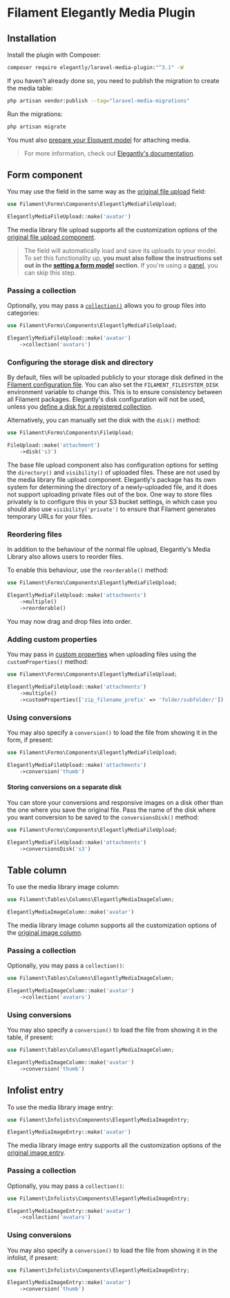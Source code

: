 # Filament Elegantly Media Plugin

## Installation

Install the plugin with Composer:

```bash
composer require elegantly/laravel-media-plugin:"^3.1" -W
```

If you haven't already done so, you need to publish the migration to create the media table:

```bash
php artisan vendor:publish --tag="laravel-media-migrations"
```

Run the migrations:

```bash
php artisan migrate
```

You must also [prepare your Eloquent model](https://github.com/elegantengineeringtech/laravel-media) for attaching media.

> For more information, check out [Elegantly's documentation](https://github.com/elegantengineeringtech/laravel-media).

## Form component

You may use the field in the same way as the [original file upload](https://filamentphp.com/docs/forms/fields/file-upload) field:

```php
use Filament\Forms\Components\ElegantlyMediaFileUpload;

ElegantlyMediaFileUpload::make('avatar')
```

The media library file upload supports all the customization options of the [original file upload component](https://filamentphp.com/docs/forms/fields/file-upload).

> The field will automatically load and save its uploads to your model. To set this functionality up, **you must also follow the instructions set out in the [setting a form model](https://filamentphp.com/docs/forms/adding-a-form-to-a-livewire-component#setting-a-form-model) section**. If you're using a [panel](../panels), you can skip this step.

### Passing a collection

Optionally, you may pass a [`collection()`](https://github.com/elegantengineeringtech/laravel-media) allows you to group files into categories:

```php
use Filament\Forms\Components\ElegantlyMediaFileUpload;

ElegantlyMediaFileUpload::make('avatar')
    ->collection('avatars')
```

### Configuring the storage disk and directory

By default, files will be uploaded publicly to your storage disk defined in the [Filament configuration file](https://filamentphp.com/docs/forms/installation#publishing-configuration). You can also set the `FILAMENT_FILESYSTEM_DISK` environment variable to change this. This is to ensure consistency between all Filament packages. Elegantly's disk configuration will not be used, unless you [define a disk for a registered collection](https://github.com/elegantengineeringtech/laravel-media).

Alternatively, you can manually set the disk with the `disk()` method:

```php
use Filament\Forms\Components\FileUpload;

FileUpload::make('attachment')
    ->disk('s3')
```

The base file upload component also has configuration options for setting the `directory()` and `visibility()` of uploaded files. These are not used by the media library file upload component. Elegantly's package has its own system for determining the directory of a newly-uploaded file, and it does not support uploading private files out of the box. One way to store files privately is to configure this in your S3 bucket settings, in which case you should also use `visibility('private')` to ensure that Filament generates temporary URLs for your files.

### Reordering files

In addition to the behaviour of the normal file upload, Elegantly's Media Library also allows users to reorder files.

To enable this behaviour, use the `reorderable()` method:

```php
use Filament\Forms\Components\ElegantlyMediaFileUpload;

ElegantlyMediaFileUpload::make('attachments')
    ->multiple()
    ->reorderable()
```

You may now drag and drop files into order.

### Adding custom properties

You may pass in [custom properties](https://github.com/elegantengineeringtech/laravel-media) when uploading files using the `customProperties()` method:

```php
use Filament\Forms\Components\ElegantlyMediaFileUpload;

ElegantlyMediaFileUpload::make('attachments')
    ->multiple()
    ->customProperties(['zip_filename_prefix' => 'folder/subfolder/'])
```

### Using conversions

You may also specify a `conversion()` to load the file from showing it in the form, if present:

```php
use Filament\Forms\Components\ElegantlyMediaFileUpload;

ElegantlyMediaFileUpload::make('attachments')
    ->conversion('thumb')
```

#### Storing conversions on a separate disk

You can store your conversions and responsive images on a disk other than the one where you save the original file. Pass the name of the disk where you want conversion to be saved to the `conversionsDisk()` method:

```php
use Filament\Forms\Components\ElegantlyMediaFileUpload;

ElegantlyMediaFileUpload::make('attachments')
    ->conversionsDisk('s3')
```

## Table column

To use the media library image column:

```php
use Filament\Tables\Columns\ElegantlyMediaImageColumn;

ElegantlyMediaImageColumn::make('avatar')
```

The media library image column supports all the customization options of the [original image column](https://filamentphp.com/docs/tables/columns/image).

### Passing a collection

Optionally, you may pass a `collection()`:

```php
use Filament\Tables\Columns\ElegantlyMediaImageColumn;

ElegantlyMediaImageColumn::make('avatar')
    ->collection('avatars')
```

### Using conversions

You may also specify a `conversion()` to load the file from showing it in the table, if present:

```php
use Filament\Tables\Columns\ElegantlyMediaImageColumn;

ElegantlyMediaImageColumn::make('avatar')
    ->conversion('thumb')
```

## Infolist entry

To use the media library image entry:

```php
use Filament\Infolists\Components\ElegantlyMediaImageEntry;

ElegantlyMediaImageEntry::make('avatar')
```

The media library image entry supports all the customization options of the [original image entry](https://filamentphp.com/docs/infolists/entries/image).

### Passing a collection

Optionally, you may pass a `collection()`:

```php
use Filament\Infolists\Components\ElegantlyMediaImageEntry;

ElegantlyMediaImageEntry::make('avatar')
    ->collection('avatars')
```

### Using conversions

You may also specify a `conversion()` to load the file from showing it in the infolist, if present:

```php
use Filament\Infolists\Components\ElegantlyMediaImageEntry;

ElegantlyMediaImageEntry::make('avatar')
    ->conversion('thumb')
```
